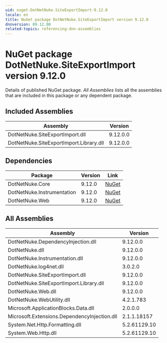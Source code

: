 ```yaml
---
uid: nuget-DotNetNuke.SiteExportImport-9.12.0
locale: en
title: NuGet package DotNetNuke.SiteExportImport version 9.12.0
dnnversion: 09.12.00
related-topics: referencing-dnn-assemblies
---
```


# NuGet package DotNetNuke.SiteExportImport version 9.12.0
Details of published NuGet package.
*All Assemblies* lists all the assemblies that are included in this package or any dependent package.

## Included Assemblies

|Assembly|Version|
|---|---|
|DotNetNuke.SiteExportImport.dll|9.12.0.0|
|DotNetNuke.SiteExportImport.Library.dll|9.12.0.0|

## Dependencies

|Package|Version|Link|
|---|---|---|
|DotNetNuke.Core|9.12.0|[NuGet](https://www.nuget.org/packages/DotNetNuke.Core/9.12.0)|
|DotNetNuke.Instrumentation|9.12.0|[NuGet](https://www.nuget.org/packages/DotNetNuke.Instrumentation/9.12.0)|
|DotNetNuke.Web|9.12.0|[NuGet](https://www.nuget.org/packages/DotNetNuke.Web/9.12.0)|

## All Assemblies

|Assembly|Version|
|---|---|
|DotNetNuke.DependencyInjection.dll|9.12.0.0|
|DotNetNuke.dll|9.12.0.0|
|DotNetNuke.Instrumentation.dll|9.12.0.0|
|DotNetNuke.log4net.dll|3.0.2.0|
|DotNetNuke.SiteExportImport.dll|9.12.0.0|
|DotNetNuke.SiteExportImport.Library.dll|9.12.0.0|
|DotNetNuke.Web.dll|9.12.0.0|
|DotNetNuke.WebUtility.dll|4.2.1.783|
|Microsoft.ApplicationBlocks.Data.dll|2.0.0.0|
|Microsoft.Extensions.DependencyInjection.dll|2.1.1.18157|
|System.Net.Http.Formatting.dll|5.2.61129.10|
|System.Web.Http.dll|5.2.61129.10|

